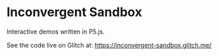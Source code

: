 Inconvergent Sandbox
=========

Interactive demos written in P5.js.

See the code live on Glitch at: https://inconvergent-sandbox.glitch.me/

